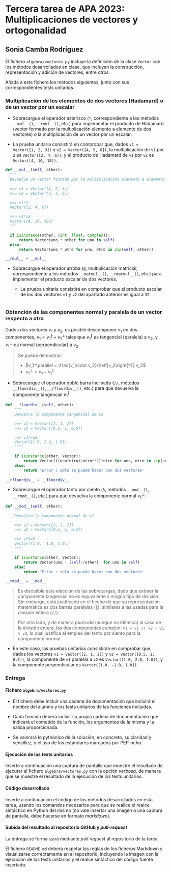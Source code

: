 # Tercera tarea de APA 2023: Multiplicaciones de vectores y ortogonalidad

## Sonia Camba Rodríguez

El fichero `algebra/vectores.py` incluye la definición de la clase `Vector` con los
métodos desarrollados en clase, que incluyen la construcción, representación y
adición de vectores, entre otros.

Añada a este fichero los métodos siguientes, junto con sus correspondientes
tests unitarios.

### Multiplicación de los elementos de dos vectores (Hadamard) o de un vector por un escalar

- Sobrecargue el operador asterisco (`*`, correspondiente a los métodos `__mul__()`,
  `__rmul__()`, etc.) para implementar el producto de Hadamard (vector formado por
  la multiplicación elemento a elemento de dos vectores) o la multiplicación de un
  vector por un escalar.

- La prueba unitaria consistirá en comprobar que, dados `v1 =    Vector([1, 2, 3])` y
  `v2 = Vector([4, 5, 6])`, la multiplicación de `v1` por `2` es `Vector([2, 4, 6])`,
  y el producto de Hadamard de `v1` por `v2` es `Vector([4, 10, 18])`.

```python
def __mul__(self, other):
  """
  Devuelve un vector formado por la multiplicación elemento a elemento de dos vectores
  
  >>> v1 = Vector([1, 2, 3])
  >>> v2 = Vector([4, 5, 6]) 

  >>> v1*2
  Vector([2, 4, 6])

  >>> v1*v2
  Vector([4, 10, 18])
  """

  if isinstance(other, (int, float, complex)):
      return Vector(uno * other for uno in self)
  else:
      return Vector(uno * otro for uno, otro in zip(self, other))

__rmul__ = __mul__

```

- Sobrecargue el operador arroba (`@`, multiplicación matricial, correspondiente a los
  métodos `__matmul__()`, `__rmatmul__()`, etc.) para implementar el producto escalar
  de dos vectores.

  - La prueba unitaria consistirá en comprobar que el producto escalar de los dos
    vectores `v1` y `v2` del apartado anterior es igual a `32`.

```python

```

### Obtención de las componentes normal y paralela de un vector respecto a otro

Dados dos vectores $v_1$ y $v_2$, es posible descomponer $v_1$ en dos componentes,
$v_1 = v_1^\parallel + v_1^\perp$ tales que $v_1^\parallel$ es tangencial (paralela) a
$v_2$, y $v_1^\perp$ es normal (perpendicular) a $v_2$.

> Se puede demostrar:
>
> - $v_1^\parallel = \frac{v_1\cdot v_2}{\left|v_2\right|^2} v_2$
> - $v_1^\perp = v_1 - v_1^\parallel$

- Sobrecargue el operador doble barra inclinada (`//`, métodos `__floordiv__()`,
  `__rfloordiv__()`, etc.) para que devuelva la componente tangencial $v_1^\parallel$.

```python
def __floordiv__(self, other):
    """
    Devuelva la componente tangencial de v1

    >>> v1 = Vector([2, 1, 2])
    >>> v2 = Vector([0.5, 1, 0.5]) 

    >>> v1//v2
    Vector([1.0, 2.0, 1.0])
    """

    if isinstance(other, Vector):
        return Vector(((uno*otro)/otro**2)*otro for uno, otro in zip(self, other))
    else:
        return 'Error : solo se puede hacer con dos vectores'
    
__rfloordiv__ = __floordiv__
```

- Sobrecargue el operador tanto por ciento (`%`, métodos `__mod__()`, `__rmod__()`, etc.)
  para que devuelva la componente normal $v_1^\perp$.

```python
def __mod__(self, other):
    """
    Devuelva la componente normal de v1

    >>> v1 = Vector([2, 1, 2])
    >>> v2 = Vector([0.5, 1, 0.5]) 

    >>> v1%v2
    Vector([1.0, -1.0, 1.0])
    """

    if isinstance(other, Vector):
        return Vector(uno - (self//other)  for uno in self)
    else:
        return 'Error : solo se puede hacer con dos vectores'
    
__rmod__ = __mod__
```

> Es discutible esta elección de las sobrecargas, dado que extraer la componente
> tangencial no es equivalente a ningún tipo de división. Sin embargo, está
> justificado en el hecho de que su representación matemática es dos barras
> paralelas ($\parallel$), similares a las usadas para la división entera (`//`).
>
> Por otro lado, y de manera *parecida* (aunque no idéntica) al caso de la división
> entera, las dos componentes cumplen: `v1 = v1 // v2 + v1 % v2`, lo cual justifica
> el empleo del tanto por ciento para la componente normal.

- En este caso, las pruebas unitarias consistirán en comprobar que, dados los vectores
  `v1 = Vector([2, 1, 2])` y `v2 = Vector([0.5, 1, 0.5])`, la componente de `v1` paralela
  a `v2` es `Vector([1.0, 2.0, 1.0])`, y la componente perpendicular es `Vector([1.0, -1.0, 1.0])`.

### Entrega

#### Fichero `algebra/vectores.py`

- El fichero debe incluir una cadena de documentación que incluirá el nombre del alumno
  y los tests unitarios de las funciones incluidas.

- Cada función deberá incluir su propia cadena de documentación que indicará el cometido
  de la función, los argumentos de la misma y la salida proporcionada.

- Se valorará lo pythónico de la solución; en concreto, su claridad y sencillez, y el
  uso de los estándares marcados por PEP-ocho.

#### Ejecución de los tests unitarios

Inserte a continuación una captura de pantalla que muestre el resultado de ejecutar el
fichero `algebra/vectores.py` con la opción *verbosa*, de manera que se muestre el
resultado de la ejecución de los tests unitarios.

#### Código desarrollado

Inserte a continuación el código de los métodos desarrollados en esta tarea, usando los
comandos necesarios para que se realice el realce sintáctico en Python del mismo (no
vale insertar una imagen o una captura de pantalla, debe hacerse en formato *markdown*).

#### Subida del resultado al repositorio GitHub y *pull-request*

La entrega se formalizará mediante *pull request* al repositorio de la tarea.

El fichero `README.md` deberá respetar las reglas de los ficheros Markdown y
visualizarse correctamente en el repositorio, incluyendo la imagen con la ejecución de
los tests unitarios y el realce sintáctico del código fuente insertado.
